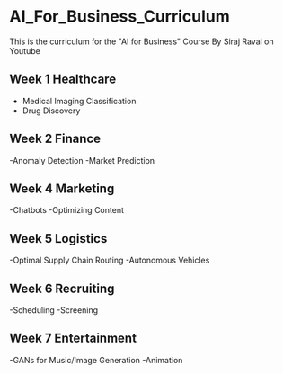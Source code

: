 # AI_For_Business_Curriculum
This is the curriculum for the "AI for Business" Course By Siraj Raval on Youtube

## Week 1 Healthcare 
- Medical Imaging Classification
- Drug Discovery

## Week 2 Finance
-Anomaly Detection
-Market Prediction

## Week 4 Marketing
-Chatbots
-Optimizing Content

## Week 5 Logistics
-Optimal Supply Chain Routing
-Autonomous Vehicles

## Week 6 Recruiting
-Scheduling
-Screening

## Week 7 Entertainment
-GANs for Music/Image Generation
-Animation 

